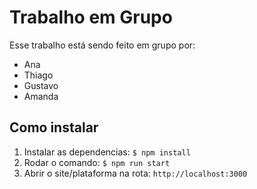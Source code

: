 # Trabalho em Grupo

Esse trabalho está sendo feito em grupo por:

- Ana
- Thiago
- Gustavo
- Amanda

## Como instalar

1. Instalar as dependencias: `$ npm install `
2. Rodar o comando: `$ npm run start`
3. Abrir o site/plataforma na rota: `http://localhost:3000`
